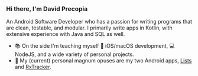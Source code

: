 ### Hi there, I'm David Precopia

An Android Software Developer who has a passion for writing programs that are clean, testable, and modular. I primarily write apps in Kotlin, with extensive experience with Java and SQL as well.

- 📚 On the side I'm teaching myself 📱 iOS/macOS development, 💻 NodeJS, and a wide variety of personal projects.
- 📱 My (current) personal magnum opuses are my two Android apps, [Lists](https://github.com/DavidPrecopia/Lists) and [RxTracker](https://github.com/DavidPrecopia/RxTracker).

<!--
Tech Stack:
- Java
- Kotlin
- JUnit 4 and 5
- 🤖 GitHub Actions
- RxJava
- Dagger
- Firebase
- MockK
- Mockito
- AssertJ
-->
